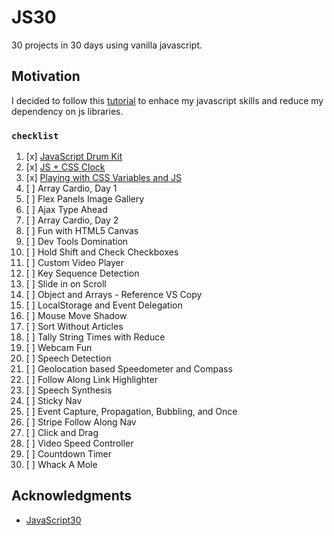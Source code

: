 # JS30

30 projects in 30 days using vanilla javascript.

## Motivation

I decided to  follow this [tutorial](https://JavaScript30.com) to enhace my javascript skills and reduce my dependency on js libraries.


### `checklist`

1. [x] [JavaScript Drum Kit](https://github.com/chinmoyDebnath/JS30/tree/master/drums)
2. [x] [JS + CSS Clock](https://github.com/chinmoyDebnath/JS30/tree/master/clock)
3. [x] [Playing with CSS Variables and JS](https://github.com/chinmoyDebnath/JS30/tree/master/Array%20Cardio%20Day%201)
4. [ ] Array Cardio, Day 1
5. [ ] Flex Panels Image Gallery
6. [ ] Ajax Type Ahead
7. [ ] Array Cardio, Day 2
8. [ ] Fun with HTML5 Canvas
9. [ ] Dev Tools Domination
10. [ ] Hold Shift and Check Checkboxes
11. [ ] Custom Video Player
12. [ ] Key Sequence Detection
13. [ ] Slide in on Scroll
14. [ ] Object and Arrays - Reference VS Copy
15. [ ] LocalStorage and Event Delegation
16. [ ] Mouse Move Shadow
17. [ ] Sort Without Articles
18. [ ] Tally String Times with Reduce
19. [ ] Webcam Fun
20. [ ] Speech Detection
21. [ ] Geolocation based Speedometer and Compass
22. [ ] Follow Along Link Highlighter
23. [ ] Speech Synthesis
24. [ ] Sticky Nav
25. [ ] Event Capture, Propagation, Bubbling, and Once
26. [ ] Stripe Follow Along Nav
27. [ ] Click and Drag
28. [ ] Video Speed Controller
29. [ ] Countdown Timer
30. [ ] Whack A Mole



## Acknowledgments

* [JavaScript30](https://javascript30.com/)

